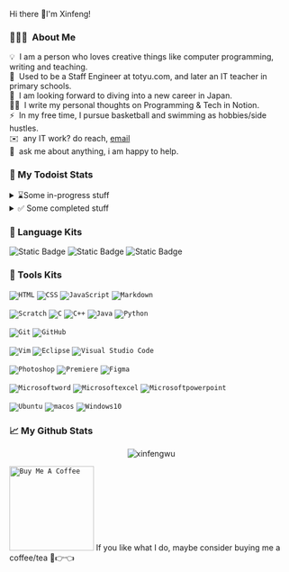 Hi there 👋I'm Xinfeng!
### 👨🏻‍💻 &nbsp;About Me
💡 &nbsp;I am a person who loves creative things like computer programming, writing and teaching.\
💼 &nbsp;Used to be a Staff Engineer at totyu.com, and later an IT teacher in primary schools.\
👯 &nbsp;I am looking forward to diving into a new career in Japan.\
✍🏻 &nbsp;I write my personal thoughts on Programming & Tech in Notion.\
⚡ &nbsp;In my free time, I pursue basketball and swimming as hobbies/side hustles.\
✉️ &nbsp;any IT work? do reach, [email](mailto:xinfeng.jp@gmail.com) \
💬 &nbsp;ask me about anything, i am happy to help.

### 🚧 My Todoist Stats
<!-- TODO-IST:START -->
<details>
 <summary>⌛Some in-progress stuff</summary>
 
        
🏆  Take part in N4 Test on 2024-07-07

🏆  Currently learning **Google IT Automation with Python Professional Certificate**          
        
📚  Reading **Python Programming: An Introduction to Computer Science, 3rd Edition**

</details>

<details>
 <summary>✅ Some completed stuff</summary>
 
  
📚  Completed **Vim 101 Hacks**      

📚  Completed **跟小海龟学Python**  

</details>

<!-- TODO-IST:END -->

### 🧰 Language Kits

<!--Human Languages -->

![Static Badge](https://img.shields.io/badge/Chinese%20-%20native%20speaker%20-blue)
![Static Badge](https://img.shields.io/badge/English%20-%20IELTS%206.0-blue)
![Static Badge](https://img.shields.io/badge/Japanese-JTEST%20E-blue)


### 🧰 Tools Kits

<!--Web Program Languages -->
<code><img alt="HTML" src="https://img.shields.io/badge/-HTML-333333?style=flat&logo=HTML5&labelColor=grey&color=%239e9e9e"></code>
<code><img alt="CSS" src="https://img.shields.io/badge/-CSS-333333?style=flat&logo=CSS3&labelColor=grey&color=%239e9e9e"></code>
<code><img alt="JavaScript" src="https://img.shields.io/badge/-JavaScript-333333?style=flat&logo=javascript&labelColor=grey&color=%239e9e9e"></code>
<code><img alt="Markdown" src="https://img.shields.io/badge/-Markdown-333333?style=flat&logo=markdown&labelColor=grey&color=%239e9e9e"></code>

<!--Program Languages -->
<code><img alt="Scratch" src="https://img.shields.io/badge/Scratch-333333?style=flat&logo=scratch&labelColor=grey&color=%239e9e9e"></code>
<code><img alt="C" src="https://img.shields.io/badge/-C-333333?style=flat&logo=C&labelColor=grey&color=%239e9e9e"></code>
<code><img alt="C++" src="https://img.shields.io/badge/-C++-333333?style=flat&logo=C%2B%2B&labelColor=grey&color=%239e9e9e"></code>
<code><img alt="Java" src="https://img.shields.io/badge/Java-333333?style=flat&label=Java&labelColor=grey&color=%239e9e9e"></code>
<code><img alt="Python" src="https://img.shields.io/badge/-Python-333333?style=flat&logo=python&labelColor=grey&color=%239e9e9e"></code>

<!--Version control -->
<code><img alt="Git" src="https://img.shields.io/badge/-Git-333333?style=flat&logo=git&labelColor=grey&color=%239e9e9e"></code>
<code><img alt="GitHub" src="https://img.shields.io/badge/-GitHub-333333?style=flat&logo=github&labelColor=grey&color=%239e9e9e"></code>

<!--Editor or IDE -->
<code><img alt="Vim" src="https://img.shields.io/badge/-Vim-333333?style=flat&logo=VIM&logoColor=019733&labelColor=grey&color=%239e9e9e"></code>
<code><img alt="Eclipse" src="https://img.shields.io/badge/-Eclipse-333333?style=flat&logo=eclipse-ide&labelColor=grey&color=%239e9e9e"></code>
<code><img alt="Visual Studio Code" src="https://img.shields.io/badge/-Visual%20Studio%20Code-333333?style=flat&logo=visual-studio-code&labelColor=grey&color=%239e9e9e"></code>

<!--Grapic Tools -->
<code><img alt="Photoshop" src="https://img.shields.io/badge/-Photoshop-333333?style=flat&logo=adobe-photoshop&labelColor=grey&color=%239e9e9e"></code>
<code><img alt="Premiere" src="https://img.shields.io/badge/-Premiere-333333?style=flat&logo=adobe-premiere-pro&labelColor=grey&color=%239e9e9e"></code>
<code><img alt="Figma" src="https://img.shields.io/badge/Figma-333333?style=flat&logo=figma&labelColor=grey&color=%239e9e9e"></code>

<!--Office Suit -->
<code><img alt="Microsoftword" src="https://img.shields.io/badge/Word-333333?style=flat&logo=microsoftword&labelColor=grey&color=%239e9e9e"></code>
<code><img alt="Microsoftexcel" src="https://img.shields.io/badge/Excel-333333?style=flat&logo=microsoftexcel&labelColor=grey&color=%239e9e9e"></code>
<code><img alt="Microsoftpowerpoint" src="https://img.shields.io/badge/Powerpoint-333333?style=flat&logo=microsoftpowerpoint&labelColor=grey&color=%239e9e9e"></code>

<!--OS -->
<code><img alt="Ubuntu" src="https://img.shields.io/badge/Ubuntu-333333?style=flat&logo=ubuntu&labelColor=grey&color=%239e9e9e"></code>
<code><img alt="macos" src="https://img.shields.io/badge/Macos-333333?style=flat&logo=macos&labelColor=grey&color=%239e9e9e"></code>
<code><img alt="Windows10" src="https://img.shields.io/badge/Windows10-333333?style=flat&logo=windows10&labelColor=grey&color=%239e9e9e"></code>

### 📈 My Github Stats

<p align="center"> <img src="https://github-readme-stats.vercel.app/api?username=xinfengwu&show_icons=true&theme=gotham" alt="xinfengwu" />


<code><a href="https://www.buymeacoffee.com/xinfengwu" target="_blank"><img src="https://cdn.buymeacoffee.com/buttons/v2/default-red.png" alt="Buy Me A Coffee" width="150" ></a></code>  If you like what I do, maybe consider buying me a coffee/tea 🥺👉👈
